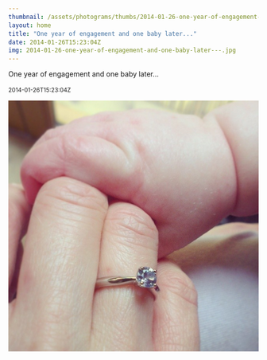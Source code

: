 ```yaml
---
thumbnail: /assets/photograms/thumbs/2014-01-26-one-year-of-engagement-and-one-baby-later---.png
layout: home
title: "One year of engagement and one baby later..."
date: 2014-01-26T15:23:04Z
img: 2014-01-26-one-year-of-engagement-and-one-baby-later---.jpg
---
```


One year of engagement and one baby later...

<small>2014-01-26T15:23:04Z</small>

![One year of engagement and one baby later...](/assets/photograms/original/2014-01-26-one-year-of-engagement-and-one-baby-later---.jpg)
